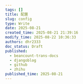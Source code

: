 ```yaml
---
tags: []
title: 配置
slug: config
type: Write
date: 2025-08-21
created_time: 2025-08-21 21:39:16
modify_time: 2025-08-22 10:36:33
authors: dhr2333
doc_status: Draft
published:
  - beancount-trans-docs
  - djangoblog
  - github
  - zhihu
published_time: 2025-08-21
---
```

